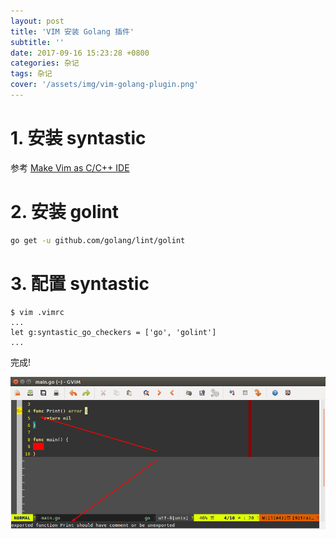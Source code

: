 ```yaml
---
layout: post
title: 'VIM 安装 Golang 插件'
subtitle: ''
date: 2017-09-16 15:23:28 +0800
categories: 杂记
tags: 杂记
cover: '/assets/img/vim-golang-plugin.png'
---
```


# 1. 安装 syntastic
 参考 [Make Vim as C/C++ IDE](https://xsyr.github.io/vim/2013/09/21/make-vim-as-c-plus-plus-ide.html)

# 2. 安装 golint
```bash
go get -u github.com/golang/lint/golint
```

# 3. 配置  syntastic
```
$ vim .vimrc
...
let g:syntastic_go_checkers = ['go', 'golint']
...
```

完成!


![vim-golang-plugin](/assets/img/vim-golang-plugin.png)

